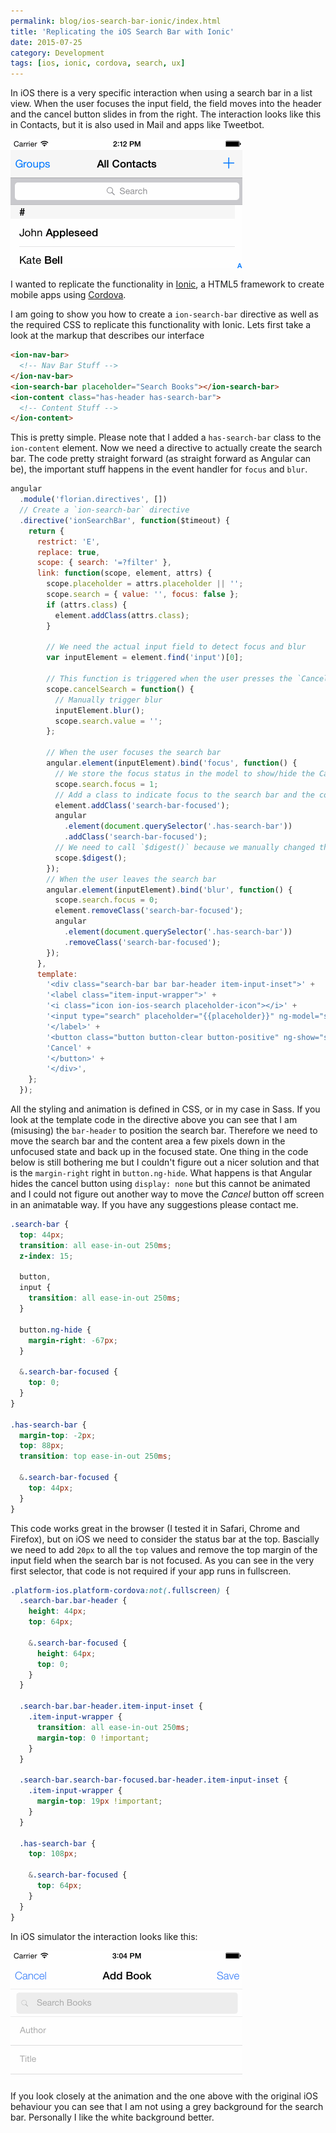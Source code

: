 ```yaml
---
permalink: blog/ios-search-bar-ionic/index.html
title: 'Replicating the iOS Search Bar with Ionic'
date: 2015-07-25
category: Development
tags: [ios, ionic, cordova, search, ux]
---
```


In iOS there is a very specific interaction when using a search bar in a list view. When the user focuses the input field, the field moves into the header and the cancel button slides in from the right. The interaction looks like this in Contacts, but it is also used in Mail and apps like Tweetbot.

![iOS Search Bar Interaction](/blog/2015-07-25-ios-search-bar-ionic/ios-search-bar.gif)

I wanted to replicate the functionality in [Ionic](http://ionicframework.com), a HTML5 framework to create mobile apps using [Cordova](http://cordova.apache.org).

I am going to show you how to create a `ion-search-bar` directive as well as the required CSS to replicate this functionality with Ionic. Lets first take a look at the markup that describes our interface

```html
<ion-nav-bar>
  <!-- Nav Bar Stuff -->
</ion-nav-bar>
<ion-search-bar placeholder="Search Books"></ion-search-bar>
<ion-content class="has-header has-search-bar">
  <!-- Content Stuff -->
</ion-content>
```

This is pretty simple. Please note that I added a `has-search-bar` class to the `ion-content` element. Now we need a directive to actually create the search bar. The code pretty straight forward (as straight forward as Angular can be), the important stuff happens in the event handler for `focus` and `blur`.

```javascript
angular
  .module('florian.directives', [])
  // Create a `ion-search-bar` directive
  .directive('ionSearchBar', function($timeout) {
    return {
      restrict: 'E',
      replace: true,
      scope: { search: '=?filter' },
      link: function(scope, element, attrs) {
        scope.placeholder = attrs.placeholder || '';
        scope.search = { value: '', focus: false };
        if (attrs.class) {
          element.addClass(attrs.class);
        }

        // We need the actual input field to detect focus and blur
        var inputElement = element.find('input')[0];

        // This function is triggered when the user presses the `Cancel` button
        scope.cancelSearch = function() {
          // Manually trigger blur
          inputElement.blur();
          scope.search.value = '';
        };

        // When the user focuses the search bar
        angular.element(inputElement).bind('focus', function() {
          // We store the focus status in the model to show/hide the Cancel button
          scope.search.focus = 1;
          // Add a class to indicate focus to the search bar and the content area
          element.addClass('search-bar-focused');
          angular
            .element(document.querySelector('.has-search-bar'))
            .addClass('search-bar-focused');
          // We need to call `$digest()` because we manually changed the model
          scope.$digest();
        });
        // When the user leaves the search bar
        angular.element(inputElement).bind('blur', function() {
          scope.search.focus = 0;
          element.removeClass('search-bar-focused');
          angular
            .element(document.querySelector('.has-search-bar'))
            .removeClass('search-bar-focused');
        });
      },
      template:
        '<div class="search-bar bar bar-header item-input-inset">' +
        '<label class="item-input-wrapper">' +
        '<i class="icon ion-ios-search placeholder-icon"></i>' +
        '<input type="search" placeholder="{{placeholder}}" ng-model="search.value">' +
        '</label>' +
        '<button class="button button-clear button-positive" ng-show="search.focus" ng-click="cancelSearch()">' +
        'Cancel' +
        '</button>' +
        '</div>',
    };
  });
```

All the styling and animation is defined in CSS, or in my case in Sass. If you look at the template code in the directive above you can see that I am (misusing) the `bar-header` to position the search bar. Therefore we need to move the search bar and the content area a few pixels down in the unfocused state and back up in the focused state. One thing in the code below is still bothering me but I couldn't figure out a nicer solution and that is the `margin-right` right in `button.ng-hide`. What happens is that Angular hides the cancel button using `display: none` but this cannot be animated and I could not figure out another way to move the _Cancel_ button off screen in an animatable way. If you have any suggestions please contact me.

```css
.search-bar {
  top: 44px;
  transition: all ease-in-out 250ms;
  z-index: 15;

  button,
  input {
    transition: all ease-in-out 250ms;
  }

  button.ng-hide {
    margin-right: -67px;
  }

  &.search-bar-focused {
    top: 0;
  }
}

.has-search-bar {
  margin-top: -2px;
  top: 88px;
  transition: top ease-in-out 250ms;

  &.search-bar-focused {
    top: 44px;
  }
}
```

This code works great in the browser (I tested it in Safari, Chrome and Firefox), but on iOS we need to consider the status bar at the top. Bascially we need to add `20px` to all the `top` values and remove the top margin of the input field when the search bar is not focused. As you can see in the very first selector, that code is not required if your app runs in fullscreen.

```css
.platform-ios.platform-cordova:not(.fullscreen) {
  .search-bar.bar-header {
    height: 44px;
    top: 64px;

    &.search-bar-focused {
      height: 64px;
      top: 0;
    }
  }

  .search-bar.bar-header.item-input-inset {
    .item-input-wrapper {
      transition: all ease-in-out 250ms;
      margin-top: 0 !important;
    }
  }

  .search-bar.search-bar-focused.bar-header.item-input-inset {
    .item-input-wrapper {
      margin-top: 19px !important;
    }
  }

  .has-search-bar {
    top: 108px;

    &.search-bar-focused {
      top: 64px;
    }
  }
}
```

In iOS simulator the interaction looks like this:

![iOS Search Bar Interaction](/blog/2015-07-25-ios-search-bar-ionic/ionic-search-bar.gif)

If you look closely at the animation and the one above with the original iOS behaviour you can see that I am not using a grey background for the search bar. Personally I like the white background better.
